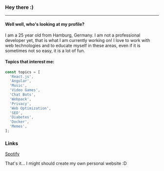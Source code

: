 ### Hey there :)

---

#### Well well, who's looking at my profile?  

I am a 25 year old from Hamburg, Germany. I am not a professional developer yet, that is what I am currently working on! I love to work with web technologies and to educate myself in these areas, even if it is sometimes not so easy, it is a lot of fun.

#### Topics that interest me:
```js
const topics = [
  'React.js', 
  'Angular', 
  'Music', 
  'Video Games', 
  'Chat Bots', 
  'Webpack', 
  'Privacy', 
  'Web Optimization', 
  'SEO',
  'Diabetes',
  'Docker',
  'Memes',
];
```

### Links
[Spotify](https://open.spotify.com/user/po5ro1aybgaxuh2ihi41m5cro?si=kLH8bg9YTnyZGowoCMU2Lw)  

That's it... I might should create my own personal website :D
